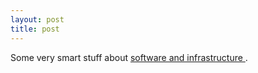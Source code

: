 ```yaml
---
layout: post
title: post 
---
```

<p>Some very smart stuff about <a href="http://www.searls.com/presentations/jabberconf_jun02/">software and infrastructure </a>. </p>
